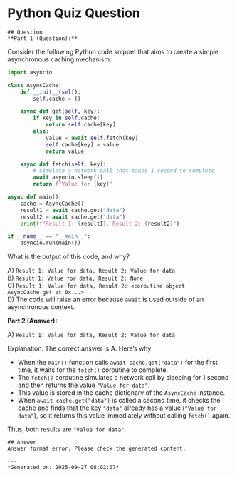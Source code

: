 # Python Quiz Question
    
    ## Question
    **Part 1 (Question):**

Consider the following Python code snippet that aims to create a simple asynchronous caching mechanism:

```python
import asyncio

class AsyncCache:
    def __init__(self):
        self.cache = {}

    async def get(self, key):
        if key in self.cache:
            return self.cache[key]
        else:
            value = await self.fetch(key)
            self.cache[key] = value
            return value

    async def fetch(self, key):
        # Simulate a network call that takes 1 second to complete
        await asyncio.sleep(1)
        return f"Value for {key}"

async def main():
    cache = AsyncCache()
    result1 = await cache.get("data")
    result2 = await cache.get("data")
    print(f"Result 1: {result1}, Result 2: {result2}")

if __name__ == "__main__":
    asyncio.run(main())
```

What is the output of this code, and why?

A) `Result 1: Value for data, Result 2: Value for data`  
B) `Result 1: Value for data, Result 2: None`  
C) `Result 1: Value for data, Result 2: <coroutine object AsyncCache.get at 0x...>`  
D) The code will raise an error because `await` is used outside of an asynchronous context.

**Part 2 (Answer):**

A) `Result 1: Value for data, Result 2: Value for data`

Explanation:
The correct answer is A. Here’s why:

- When the `main()` function calls `await cache.get("data")` for the first time, it waits for the `fetch()` coroutine to complete.
- The `fetch()` coroutine simulates a network call by sleeping for 1 second and then returns the value `"Value for data"`.
- This value is stored in the cache dictionary of the `AsyncCache` instance.
- When `await cache.get("data")` is called a second time, it checks the cache and finds that the key `"data"` already has a value (`"Value for data"`), so it returns this value immediately without calling `fetch()` again.

Thus, both results are `"Value for data"`.
    
    ## Answer
    Answer format error. Please check the generated content.
    
    ---
    *Generated on: 2025-09-27 08:02:07*
    